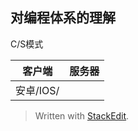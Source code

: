 ## 对编程体系的理解

C/S模式

| 客户端 | 服务器 |
|--|--|
| 安卓/IOS/ |  |



> Written with [StackEdit](https://stackedit.io/).
<!--stackedit_data:
eyJoaXN0b3J5IjpbMTM0NjM4NzM3XX0=
-->